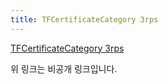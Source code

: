 ```yaml
---
title: TFCertificateCategory 3rps
---
```


[TFCertificateCategory 3rps](https://colab.research.google.com/drive/15k57tRKlNdUS9xnAtrck7WEP8VRUvR0u?usp=sharing)

위 링크는 비공개 링크입니다.
